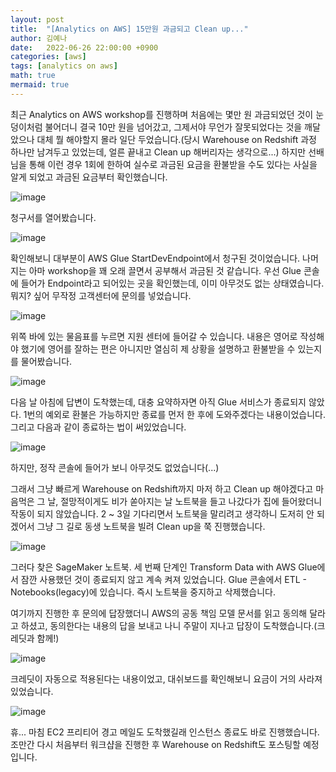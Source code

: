 ```yaml
---
layout: post
title:  "[Analytics on AWS] 15만원 과금되고 Clean up..."
author: 김예나
date:   2022-06-26 22:00:00 +0900
categories: [aws]
tags: [analytics on aws]
math: true
mermaid: true
---
```



최근 Analytics on AWS workshop를 진행하며 처음에는 몇만 원 과금되었던 것이 눈덩이처럼 불어더니 결국 10만 원을 넘어갔고, 그제서야 무언가 잘못되었다는 것을 깨달았으나 대체 뭘 해야할지 몰라 일단 두었습니다.(당시 Warehouse on Redshift 과정 하나만 남겨두고 있었는데, 얼른 끝내고 Clean up 해버리자는 생각으로...) 하지만 선배님을 통해 이런 경우 1회에 한하여 실수로 과금된 요금을 환불받을 수도 있다는 사실을 알게 되었고 과금된 요금부터 확인했습니다.


![image](https://user-images.githubusercontent.com/80688900/175816431-e31c0e69-c1bb-43c5-8eca-621785bd1034.png)


청구서를 열어봤습니다.


![image](https://user-images.githubusercontent.com/80688900/175816491-f3c06842-0f73-4584-a1e7-140487c24b3e.png)


확인해보니 대부분이 AWS Glue StartDevEndpoint에서 청구된 것이었습니다. 나머지는 아마 workshop을 꽤 오래 끌면서 공부해서 과금된 것 같습니다. 우선 Glue 콘솔에 들어가 Endpoint라고 되어있는 곳을 확인했는데, 이미 아무것도 없는 상태였습니다. 뭐지? 싶어 무작정 고객센터에 문의를 넣었습니다.


![image](https://user-images.githubusercontent.com/80688900/175816649-ac536ea1-a680-44fe-b03e-54515557fd2b.png)


위쪽 바에 있는 물음표를 누르면 지원 센터에 들어갈 수 있습니다. 내용은 영어로 작성해야 했기에 영어를 잘하는 편은 아니지만 열심히 제 상황을 설명하고 환불받을 수 있는지를 물어봤습니다.


![image](https://user-images.githubusercontent.com/80688900/175816756-de1fe913-4c4c-48e8-8125-68514f32ee3a.png)


다음 날 아침에 답변이 도착했는데, 대충 요약하자면 아직 Glue 서비스가 종료되지 않았다. 1번의 예외로 환불은 가능하지만 종료를 먼저 한 후에 도와주겠다는 내용이었습니다. 그리고 다음과 같이 종료하는 법이 써있었습니다.


![image](https://user-images.githubusercontent.com/80688900/175816892-d894aa51-90af-4d35-bb21-1aeab28132d5.png)


하지만, 정작 콘솔에 들어가 보니 아무것도 없었습니다(...)


그래서 그냥 빠르게 Warehouse on Redshift까지 마저 하고 Clean up 해야겠다고 마음먹은 그 날, 절망적이게도 비가 쏟아지는 날 노트북을 들고 나갔다가 집에 들어왔더니 작동이 되지 않았습니다. 2 ~ 3일 기다리면서 노트북을 말리려고 생각하니 도저히 안 되겠어서 그냥 그 길로 동생 노트북을 빌려 Clean up을 쭉 진행했습니다.


![image](https://user-images.githubusercontent.com/80688900/175817248-1d87a287-d9eb-491d-b5d4-79e5e05168c6.png)


그러다 찾은 SageMaker 노트북. 세 번째 단계인 Transform Data with AWS Glue에서 잠깐 사용했던 것이 종료되지 않고 계속 켜져 있었습니다. Glue 콘솔에서 ETL - Notebooks(legacy)에 있습니다. 즉시 노트북을 중지하고 삭제했습니다.


여기까지 진행한 후 문의에 답장했더니 AWS의 공동 책임 모델 문서를 읽고 동의해 달라고 하셨고, 동의한다는 내용의 답을 보내고 나니 주말이 지나고 답장이 도착했습니다.(크레딧과 함께!)


![image](https://user-images.githubusercontent.com/80688900/176157831-5ef0a5d9-4b62-4949-85e4-2e6ea63041da.png)


크레딧이 자동으로 적용된다는 내용이었고, 대쉬보드를 확인해보니 요금이 거의 사라져 있었습니다.


![image](https://user-images.githubusercontent.com/80688900/176158338-77304c29-f4a0-4e98-b4bc-8551d5d5ea38.png)


휴... 마침 EC2 프리티어 경고 메일도 도착했길래 인스턴스 종료도 바로 진행했습니다. 조만간 다시 처음부터 워크샵을 진행한 후 Warehouse on Redshift도 포스팅할 예정입니다.